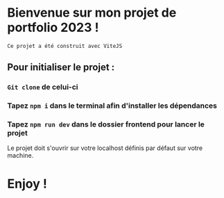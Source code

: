 # Bienvenue sur mon projet de portfolio 2023 ! 
 `Ce projet a été construit avec ViteJS
`

## Pour initialiser le projet :

### `Git clone` de celui-ci
### Tapez `npm i` dans le terminal afin d'installer les dépendances
### Tapez `npm run dev` dans le dossier frontend pour lancer le projet 
Le projet doit s'ouvrir sur votre localhost définis par défaut sur votre machine.

# Enjoy !

